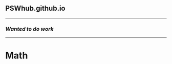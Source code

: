 ## PSWhub.github.io
_______________________________
### _Wanted to do work_
_______________________________
# Math

